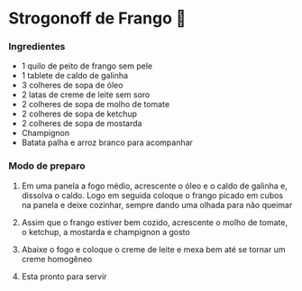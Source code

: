 # Strogonoff de Frango 🐔

### Ingredientes
- 1 quilo de peito de frango sem pele
- 1 tablete de caldo de galinha
- 3 colheres de sopa de óleo
- 2 latas de creme de leite sem soro
- 2 colheres de sopa de molho de tomate
- 2 colheres de sopa de ketchup
- 2 colheres de sopa de mostarda
- Champignon
- Batata palha e arroz branco para acompanhar

### Modo de preparo
1. Em uma panela a fogo médio, acrescente o óleo e o caldo de galinha e, dissolva o caldo. Logo em seguida coloque o frango picado em cubos na panela e deixe cozinhar, sempre dando uma olhada para não queimar

2. Assim que o frango estiver bem cozido, acrescente o molho de tomate, o ketchup, a mostarda e champignon a gosto

3. Abaixe o fogo e coloque o creme de leite e mexa bem até se tornar um creme homogêneo

4. Esta pronto para servir

